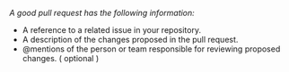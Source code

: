 *A good pull request has the following information:*
- A reference to a related issue in your repository.
- A description of the changes proposed in the pull request.
- @mentions of the person or team responsible for reviewing proposed changes. ( optional ) 
